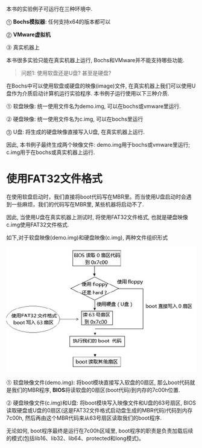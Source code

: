 
本书的实验例子可运行在三种环境中.

⓵ **Bochs模拟器**: 任何支持x64的版本都可以

⓶ **VMware虚拟机**

⓷ 真实机器上

本书很多实验只能在真实机器上运行, Bochs和VMware并不能支持哪些功能.

>问题1: 使用软盘还是U盘? 甚至是硬盘?

在Bochs中可以使用软盘或硬盘的映像(image)文件, 在真实机器上我们可以使用U盘作为介质启动计算机运行实验程序. 本书例子运行使用以下三种介质.

⓵ 软盘映像: 统一使用文件名为demo.img, 可以在bochs或vmware里运行.

⓶ 硬盘映像: 统一使用文件名为c.img, 可以在bochs里运行

⓷ U盘: 将生成的硬盘映像直接写入U盘, 在真实机器上运行.

因此, 本书例子最终生成两个映像文件: demo.img用于bochs或vmware里运行; c.img用于在bochs或真实机器上运行.

# 使用FAT32文件格式

在使用软盘启动时，我们直接将boot代码写在MBR里。而当使用U盘启动时会遇到一些麻烦，我们的代码写在MBR里, 某些机器将启动不了.

因此, 当使用U盘在真实机器上测试时, 将使用FAT32文件格式, 也就是硬盘映像c.img使用FAT32文件格式.

如下,对于软盘映像(demo.img)和硬盘映像(c.img), 两种文件组织形式

![2019-11-30-19-44-34.png](./images/2019-11-30-19-44-34.png)

⓵ 软盘映像文件(demo.img): 将boot模块直接写入软盘的0扇区, 那么boot代码就是我们的MBR程序, **BIOS**将读软盘的0扇区(boot代码)到内存的7c00h位置.

⓶ 硬盘映像文件(c.img)和U盘: 将boot模块写入映像文件和U盘的63号扇区, BIOS读取硬盘或U盘的0扇区(这是FAT32文件格式启动盘生成的MBR代码)代码到内存7c00h, 然后再由这个MBR代码来从63号扇区读取我们的boot程序.

无论如何, boot程序最终是运行在7c00h区域里, boot程序的职责是负责加载后续的模式(包括lib16、lib32、lib64、protected和long模式)。

